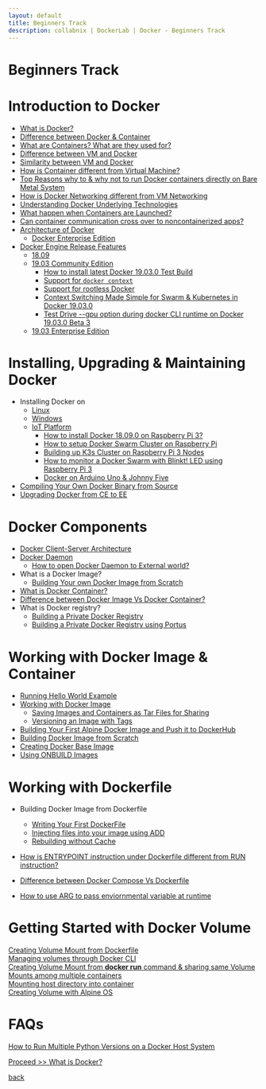 ```yaml
---
layout: default
title: Beginners Track
description: collabnix | DockerLab | Docker - Beginners Track
---
```


# Beginners Track

# Introduction to Docker 

- [What is Docker?](./docker/what-is-docker.md)
- [Difference between Docker & Container](./docker/docker-vs-container.md)
- [What are Containers? What are they used for?](./linux-containers.md)
- [Difference between VM and Docker](./difference-docker-vm.md)
- [Similarity between VM and Docker](./similarity-vm-docker.md)
- [How is Container different from Virtual Machine?](./difference-vm-containers.md)
- [Top Reasons why to & why not to run Docker containers directly on Bare Metal System](./docker-on-bare-metal.md)
- [How is Docker Networking different from VM Networking](./difference-vmnetwork-docker-networking.md)
- [Understanding Docker Underlying Technologies](./understanding-docker-underlying-technology//README.md)
- [What happen when Containers are Launched?](./container-runtime.md)
- [Can container communication cross over to noncontainerized apps?](./linux-comm-containers.md)
- [Architecture of Docker](./architecture-of-a-docker.md)
   - [Docker Enterprise Edition](./architecture-dockeree.md)
- [Docker Engine Release Features](./evolution-of-docker-platform.md)
   - [18.09](./1809.md)
   - [19.03 Community Edition](./beginners/install/from-source/README.md#how-to-install-latest-docker-19030-beta-1-test-build)
     - [How to install latest Docker 19.03.0 Test Build](./beginners/install/from-source/README.md#how-to-install-latest-docker-19030-beta-1-test-build)<br>
     - [Support for ```docker context```](./beginners/install/from-source/README.md#support-for-docker-context)<br>
     - [Support for rootless Docker](./beginners/install/from-source/README.md#testing-rootless-docker-under-docker-19030-beta-1)<br>
     - [Context Switching Made Simple for Swarm & Kubernetes in Docker 19.03.0](./beginners/install/from-source/README.md#support-for-docker-context)<br>
     - [Test Drive --gpu option during docker CLI runtime on Docker 19.03.0 Beta 3](./beginners/install/from-source/README.md#support-for---gpu-runtime-option-in-docker-19030-beta3)
    - [19.03 Enterprise Edition](./beginners/install/from-source/README.md#how-to-install-latest-docker-19030-enterprise-beta-4-test-build)
   
             
# Installing, Upgrading & Maintaining Docker 

- Installing Docker on 
   - [Linux](./beginners/install)
   - [Windows](./install/windows/docker-desktop-for-windows/README.md)
   - [IoT Platform](./raspberrypi3)
     - [How to install Docker 18.09.0 on Raspberry Pi 3?](./raspberrypi3/README.md)
     - [How to setup Docker Swarm Cluster on Raspberry Pi](./beginners/install/raspberrypi3/setting-up-swarm-cluster.md)
     - [Building up K3s Cluster on Raspberry Pi 3 Nodes](./beginners/install/raspberrypi3/setting-up-k3s-cluster.md)
     - [How to monitor a Docker Swarm with Blinkt! LED using Raspberry Pi 3](./beginners/install/raspberrypi3/monitor-docker-swarm-using-blinkt.md)
     - [Docker on Arduino Uno & Johnny Five](.beginners/install/raspberrypi3/Docker-IOT_Using_Arduino_Uno_and_Johnny-Five.md)
- [Compiling Your Own Docker Binary from Source](./beginners/compiling-docker-from-source.md)
- [Upgrading Docker from CE to EE](./upgrade-1809ce-1809ee/README.md)


# Docker Components

- [Docker Client-Server Architecture](./beginners/components/server_client.md)
- [Docker Daemon](./beginners/components/daemon/README.md)
  - [How to open Docker Daemon to External world?](./beginners/components/daemon/access-daemon-externally.md)
- What is a Docker Image?
  - [Building Your own Docker Image from Scratch](./beginners/building-docker-image-from-scratch.md)
- [What is Docker Container?](./beginners/components/what-is-container.md)
- [Difference between Docker Image Vs Docker Container?](./beginners/components/container-vs-image.md)
- What is Docker registry?
  - [Building a Private Docker Registry](./beginners/build-private-docker-registry.md)
  - [Building a Private Docker Registry using Portus](./beginners/portus/README.md)

  
# Working with Docker Image & Container

- [Running Hello World Example](./beginners/helloworld/README.md)
- [Working with Docker Image](./beginners/workingwithdockerimage.md) 
  - [Saving Images and Containers as Tar Files for Sharing](./beginners/saving-images-as-tar/README.md) 
  - [Versioning an Image with Tags](./beginners/versioning-an-image-with-tags/README.md)
- [Building Your First Alpine Docker Image and Push it to DockerHub](./beginners/building-your-first-alpine-container.md)
- [Building Docker Image from Scratch](./beginners/building-docker-image-from-scratch.md)
- [Creating Docker Base Image](./beginners/create-base-image.md)
- [Using ONBUILD Images](./beginners/using-onbuild-images/README.md)


  
 # Working with Dockerfile
 
- Building Docker Image from Dockerfile
  - [Writing Your First DockerFile](./beginners/dockerfile/Writing-dockerfile.md)
  - [Injecting files into your image using ADD](./beginners/dockerfile/ADD-command.md)
  - [Rebuilding without Cache](./beginners/dockerfile/Rebuild-without-cache.md)
  
- [How is ENTRYPOINT instruction under Dockerfile different from RUN instruction?](./beginners/dockerfile/entrypoint-vs-run.md)
- [Difference between Docker Compose Vs Dockerfile](./beginners/difference-compose-dockerfile.md)
- [How to use ARG to pass enviornmental variable at runtime](./beginners/dockerfile/arg-dockerfile-runtime.md)

# Getting Started with Docker Volume

[Creating Volume Mount from Dockerfile](./beginners/volume/create-a-volume-mount-from-dockerfile.md)<br>
[Managing volumes through Docker CLI](./beginners/volume/managing-volumes-via-docker-cli.md)<br>
[Creating Volume Mount from **docker run** command & sharing same Volume Mounts among multiple containers](./beginners/volume/creating-volume-mount-from-dockercli.md)<br>
[Mounting host directory into container](./beginners/volume/bind-mounts.md)<br>
[Creating Volume with Alpine OS](./beginners/volume/Creating%20Volume%20with%20alphine.md)<br>

# FAQs

[How to Run Multiple Python Versions on a Docker Host System]()
  




 [Proceed >> What is Docker?](./beginners/docker/what-is-docker.md)







[back](./)
